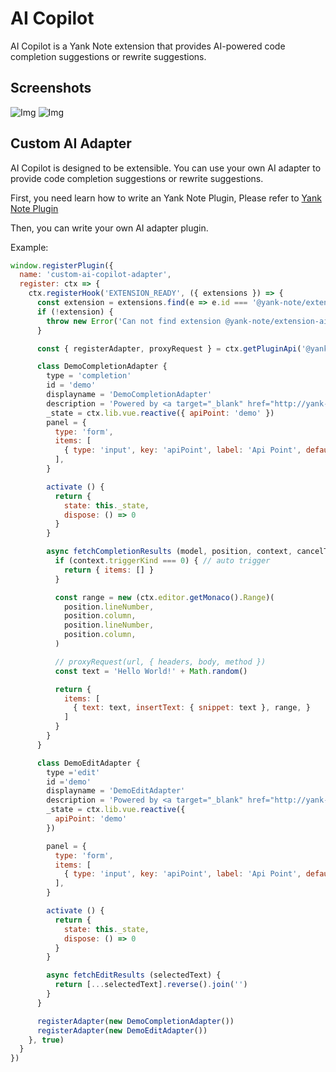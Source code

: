 # AI Copilot

AI Copilot is a Yank Note extension that provides AI-powered code completion suggestions or rewrite suggestions.

## Screenshots

![Img](https://github.com/purocean/yn/assets/7115690/3088723d-e1f3-4bf7-8db2-5b54a23d8f11)
![Img](https://github.com/purocean/yn/assets/7115690/30731420-7f7b-4ad9-a523-cd489baa3fc5)

## Custom AI Adapter

AI Copilot is designed to be extensible. You can use your own AI adapter to provide code completion suggestions or rewrite suggestions.

First, you need learn how to write an Yank Note Plugin, Please refer to [Yank Note Plugin](https://github.com/purocean/yn/blob/develop/help/PLUGIN.md)

Then, you can write your own AI adapter plugin.

Example:

```js
window.registerPlugin({
  name: 'custom-ai-copilot-adapter',
  register: ctx => {
    ctx.registerHook('EXTENSION_READY', ({ extensions }) => {
      const extension = extensions.find(e => e.id === '@yank-note/extension-ai-copilot')
      if (!extension) {
        throw new Error('Can not find extension @yank-note/extension-ai-copilot')
      }

      const { registerAdapter, proxyRequest } = ctx.getPluginApi('@yank-note/extension-ai-copilot')

      class DemoCompletionAdapter {
        type = 'completion'
        id = 'demo'
        displayname = 'DemoCompletionAdapter'
        description = 'Powered by <a target="_blank" href="http://yank-note.com">Yank Note</a>'
        _state = ctx.lib.vue.reactive({ apiPoint: 'demo' })
        panel = {
          type: 'form',
          items: [
            { type: 'input', key: 'apiPoint', label: 'Api Point', defaultValue: 'demo', props: { placeholder: 'demo' }, hasError: v => !v },
          ],
        }

        activate () {
          return {
            state: this._state,
            dispose: () => 0
          }
        }

        async fetchCompletionResults (model, position, context, cancelToken) {
          if (context.triggerKind === 0) { // auto trigger
            return { items: [] }
          }

          const range = new (ctx.editor.getMonaco().Range)(
            position.lineNumber,
            position.column,
            position.lineNumber,
            position.column,
          )

          // proxyRequest(url, { headers, body, method })
          const text = 'Hello World!' + Math.random()

          return {
            items: [
              { text: text, insertText: { snippet: text }, range, }
            ]
          }
        }
      }

      class DemoEditAdapter {
        type ='edit'
        id ='demo'
        displayname = 'DemoEditAdapter'
        description = 'Powered by <a target="_blank" href="http://yank-note.com">Yank Note</a>'
        _state = ctx.lib.vue.reactive({
          apiPoint: 'demo'
        })

        panel = {
          type: 'form',
          items: [
            { type: 'input', key: 'apiPoint', label: 'Api Point', defaultValue: 'demo', props: { placeholder: 'demo' }, hasError: v => !v },
          ],
        }

        activate () {
          return {
            state: this._state,
            dispose: () => 0
          }
        }

        async fetchEditResults (selectedText) {
          return [...selectedText].reverse().join('')
        }
      }

      registerAdapter(new DemoCompletionAdapter())
      registerAdapter(new DemoEditAdapter())
    }, true)
  }
})
```
